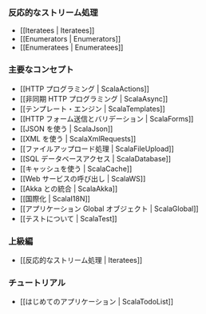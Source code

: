 <!-- translated -->
<!--
### Handling data streams reactively
-->
### 反応的なストリーム処理

- [[Iteratees | Iteratees]]
- [[Enumerators | Enumerators]]
- [[Enumeratees | Enumeratees]]

<!--
### Main concepts
-->
### 主要なコンセプト

<!--
- [[HTTP programming | ScalaActions]]
- [[Asynchronous HTTP programming | ScalaAsync]]
- [[The template engine | ScalaTemplates]]
- [[HTTP form submission and validation | ScalaForms]]
- [[Working with JSON | ScalaJson]]
- [[Working with XML | ScalaXmlRequests]]
- [[Handling file upload | ScalaFileUpload]]
- [[Accessing an SQL database | ScalaDatabase]]
- [[Using the Cache | ScalaCache]]
- [[Calling WebServices | ScalaWS]]
- [[Integrating with Akka | ScalaAkka]]
- [[Internationalization | ScalaI18N]]
- [[The application Global object | ScalaGlobal]]
- [[Testing your application | ScalaTest]]
-->
- [[HTTP プログラミング | ScalaActions]]
- [[非同期 HTTP プログラミング | ScalaAsync]]
- [[テンプレート・エンジン | ScalaTemplates]]
- [[HTTP フォーム送信とバリデーション | ScalaForms]]
- [[JSON を使う | ScalaJson]]
- [[XML を使う | ScalaXmlRequests]]
- [[ファイルアップロード処理 | ScalaFileUpload]]
- [[SQL データベースアクセス | ScalaDatabase]]
- [[キャッシュを使う | ScalaCache]]
- [[Web サービスの呼び出し | ScalaWS]]
- [[Akka との統合 | ScalaAkka]]
- [[国際化 | ScalaI18N]]
- [[アプリケーション Global オブジェクト | ScalaGlobal]]
- [[テストについて | ScalaTest]]
    
<!--
### Advanced topics
-->
### 上級編

<!--
- [[Handling data streams reactively | Iteratees]]
-->
- [[反応的なストリーム処理 | Iteratees]]

<!--
### Tutorials
-->
### チュートリアル

<!--
- [[Your first application | ScalaTodoList]]
-->
- [[はじめてのアプリケーション | ScalaTodoList]]